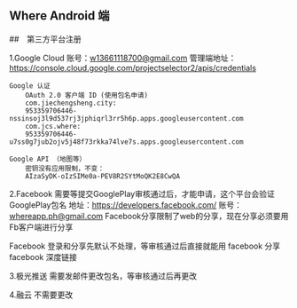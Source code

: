 ## Where Android 端

##　第三方平台注册

1.Google Cloud
  账号：w13661118700@gmail.com
  管理端地址：https://console.cloud.google.com/projectselector2/apis/credentials

    Google 认证
        OAuth 2.0 客户端 ID (使用包名申请)
        com.jiechengsheng.city:  
        953359706446-nssinsoj3l9d537rj3jphiqrl3rr5h6p.apps.googleusercontent.com
        com.jcs.where:
        953359706446-u7ss0g7jub2ojv5j48f73rkka74lve7s.apps.googleusercontent.com
    
    Google API （地图等） 
        密钥没有应用限制，不变：
        AIzaSyDK-oIzSIMe0a-PEV8R2SYtMoQK2E8CwQA

2.Facebook
  需要等提交GooglePlay审核通过后，才能申请，这个平台会验证GooglePlay包名
  地址：https://developers.facebook.com/
  账号：whereapp.ph@gmail.com
  Facebook分享限制了web的分享，现在分享必须要用Fb客户端进行分享

  Facebook 登录和分享先默认不处理，等审核通过后直接就能用
  facebook 分享
  facebook 深度链接

3.极光推送
  需要发邮件更改包名，等审核通过后再更改
    
4.融云
  不需要更改

